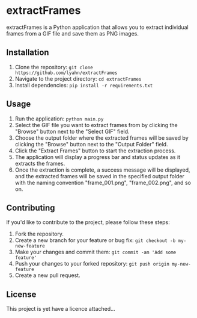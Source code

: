 # extractFrames

extractFrames is a Python application that allows you to extract individual frames from a GIF file and save them as PNG images.

## Installation

1. Clone the repository: `git clone https://github.com/lyahn/extractFrames`
2. Navigate to the project directory: `cd extractFrames`
3. Install dependencies: `pip install -r requirements.txt`

## Usage

1. Run the application: `python main.py`
2. Select the GIF file you want to extract frames from by clicking the "Browse" button next to the "Select GIF" field.
3. Choose the output folder where the extracted frames will be saved by clicking the "Browse" button next to the "Output Folder" field.
4. Click the "Extract Frames" button to start the extraction process.
5. The application will display a progress bar and status updates as it extracts the frames.
6. Once the extraction is complete, a success message will be displayed, and the extracted frames will be saved in the specified output folder with the naming convention "frame_001.png", "frame_002.png", and so on.

## Contributing

If you'd like to contribute to the project, please follow these steps:

1. Fork the repository.
2. Create a new branch for your feature or bug fix: `git checkout -b my-new-feature`
3. Make your changes and commit them: `git commit -am 'Add some feature'`
4. Push your changes to your forked repository: `git push origin my-new-feature`
5. Create a new pull request.

## License

This project is yet have a licence attached...
